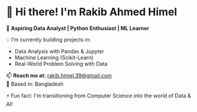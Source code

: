 # 👋 Hi there! I'm Rakib Ahmed Himel

🎯 **Aspiring Data Analyst | Python Enthusiast | ML Learner**

💡 I’m currently building projects in:
- Data Analysis with Pandas & Jupyter
- Machine Learning (Scikit-Learn)
- Real-World Problem Solving with Data

📫 **Reach me at:** rakib.himel.39@gmail.com  
📍 Based in: Bangladesh

⚡ Fun fact: I'm transitioning from Computer Science into the world of Data & AI!
